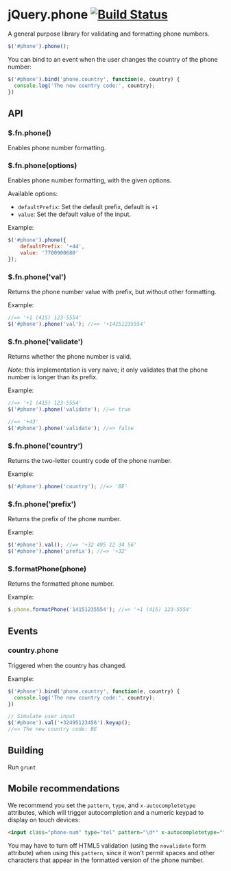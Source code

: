 # jQuery.phone [![Build Status](https://travis-ci.org/ellisio/jquery.phone.svg?branch=master)](https://travis-ci.org/ellisio/jquery.phone)

A general purpose library for validating and formatting phone numbers.

``` javascript
$('#phone').phone();
```

You can bind to an event when the user changes the country of the phone number:

``` javascript
$('#phone').bind('phone.country', function(e, country) {
  console.log('The new country code:', country);
})
```

## API

### $.fn.phone()

Enables phone number formatting.

### $.fn.phone(options)

Enables phone number formatting, with the given options.

Available options:

- `defaultPrefix`: Set the default prefix, default is `+1`
- `value`: Set the default value of the input.

Example:

```javascript
$('#phone').phone({
    defaultPrefix: '+44',
    value: '7700900680'
});
```

### $.fn.phone('val')

Returns the phone number value with prefix, but without other formatting.

Example:

```javascript
//=> '+1 (415) 123-5554'
$('#phone').phone('val'); //=> '+14151235554'
```

### $.fn.phone('validate')

Returns whether the phone number is valid.

*Note:* this implementation is very naive; it only validates that the phone number is longer than its prefix.

Example:

``` javascript
//=> '+1 (415) 123-5554'
$('#phone').phone('validate'); //=> true

//=> '+43'
$('#phone').phone('validate'); //=> false
```

### $.fn.phone('country')

Returns the two-letter country code of the phone number.

Example:

```javascript
$('#phone').phone('country'); //=> 'BE'
```

### $.fn.phone('prefix')

Returns the prefix of the phone number.

Example:

``` javascript
$('#phone').val(); //=> '+32 495 12 34 56'
$('#phone').phone('prefix'); //=> '+32'
```

### $.formatPhone(phone)

Returns the formatted phone number.

Example:

``` javascript
$.phone.formatPhone('14151235554'); //=> '+1 (415) 123-5554'
```

## Events

### country.phone

Triggered when the country has changed.

Example:

``` javascript
$('#phone').bind('phone.country', function(e, country) {
  console.log('The new country code:', country);
})

// Simulate user input
$('#phone').val('+32495123456').keyup();
//=> The new country code: BE
```

## Building

Run `grunt`

## Mobile recommendations

We recommend you set the `pattern`, `type`, and `x-autocompletetype` attributes, which will trigger autocompletion and a numeric keypad to display on touch devices:

``` html
<input class="phone-num" type="tel" pattern="\d*" x-autocompletetype="tel">
```

You may have to turn off HTML5 validation (using the `novalidate` form attribute) when using this `pattern`, since it won't permit spaces and other characters that appear in the formatted version of the phone number.
